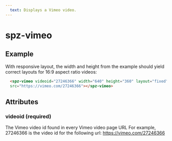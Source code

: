 ```yaml
---
  text: Displays a Vimeo video.
---
```


# spz-vimeo

## Example

With responsive layout, the width and height from the example should yield correct layouts for 16:9 aspect ratio videos:

```html
  <spz-vimeo videoid="27246366" width="640" height="360" layout="fixed" 
  src="https://vimeo.com/27246366"></spz-vimeo>
```

## Attributes

### videoid (required)

The Vimeo video id found in every Vimeo video page URL For example, 27246366 is the video id for the following url: https://vimeo.com/27246366


